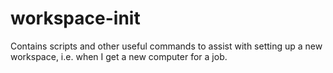 # workspace-init

Contains scripts and other useful commands to assist with setting up a new
workspace, i.e. when I get a new computer for a job.
